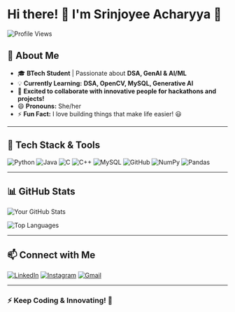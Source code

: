 # Hi there! 👋 I'm Srinjoyee Acharyya 🚀

![Profile Views](https://komarev.com/ghpvc/?username=Srinjoyee2006&label=Profile%20Views&color=0e75b6&style=flat)

## 🌟 About Me
- 🎓 **BTech Student** | Passionate about **DSA, GenAI & AI/ML**
- 💡 **Currently Learning:** **DSA, OpenCV, MySQL, Generative AI**
- 🤝 **Excited to collaborate with innovative people for hackathons and projects!**
- 😄 **Pronouns:** She/her 
- ⚡ **Fun Fact:** I love building things that make life easier! 😃

---

## 🔧 Tech Stack & Tools
![Python](https://img.shields.io/badge/-Python-3776AB?style=flat&logo=python&logoColor=white)
![Java](https://img.shields.io/badge/-Java-007396?style=flat&logo=java&logoColor=white)
![C](https://img.shields.io/badge/-C-A8B9CC?style=flat&logo=c&logoColor=white)
![C++](https://img.shields.io/badge/-C++-00599C?style=flat&logo=c%2B%2B&logoColor=white)
![MySQL](https://img.shields.io/badge/-MySQL-4479A1?style=flat&logo=mysql&logoColor=white)
![GitHub](https://img.shields.io/badge/-GitHub-181717?style=flat&logo=github&logoColor=white)
![NumPy](https://img.shields.io/badge/-NumPy-013243?style=flat&logo=numpy&logoColor=white)
![Pandas](https://img.shields.io/badge/-Pandas-150458?style=flat&logo=pandas&logoColor=white)

---

## 📊 GitHub Stats
![Your GitHub Stats](https://github-readme-stats.vercel.app/api?username=Srinjoyee2006&show_icons=true&theme=radical)

![Top Languages](https://github-readme-stats.vercel.app/api/top-langs/?username=Srinjoyee2006&layout=compact&theme=radical)

---

## 📫 Connect with Me
[![LinkedIn](https://img.shields.io/badge/-LinkedIn-0A66C2?style=flat&logo=linkedin&logoColor=white)](https://www.linkedin.com/in/srinjoyee-acharyya-037739323?utm_source=share&utm_campaign=share_via&utm_content=profile&utm_medium=android_app)
[![Instagram](https://img.shields.io/badge/-Instagram-E4405F?style=flat&logo=instagram&logoColor=white)](https://www.instagram.com/srinjoyee.acharyya?igsh=cm52MnZjNW9wOHV0)
[![Gmail](https://img.shields.io/badge/-Gmail-D14836?style=flat&logo=gmail&logoColor=white)](mailto:srinjoyee.acharyya@gmail.com)

---

### ⚡ Keep Coding & Innovating! 🚀

